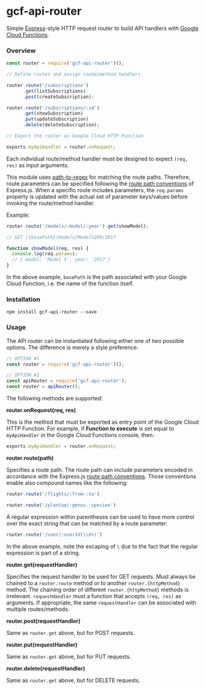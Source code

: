 # gcf-api-router

Simple [Express](http://expressjs.com/)-style HTTP request router to build API handlers with [Google Cloud Functions](https://cloud.google.com/functions/).

### Overview

```javascript
const router = require('gcf-api-router')();

// Define routes and assign route/method handlers

router.route('/subscriptions')
      .get(listSubscriptions)
      .post(createSubscription);

router.route('/subscriptions/:id')
      .get(showSubscription)
      .put(updateSubscription)
      .delete(deleteSubscription);

// Export the router as Google Cloud HTTP Function

exports.myApiHandler = router.onRequest;
```

Each individual route/method handler must be designed to expect `(req, res)` as input arguments.

This module uses [path-to-regex](https://github.com/pillarjs/path-to-regexp) for matching the route paths. Therefore, route parameters can be specified following the [route path conventions](http://expressjs.com/en/guide/routing.html) of Express.js. When a specific route includes parameters, the `req.params` property is updated with the actual set of parameter keys/values before invoking the route/method handler.

Example:

```javascript
router.route('/models/:model/:year').get(showModel);

// GET /{basePath}/models/Model%20X/2017

function showModel(req, res) {
  console.log(req.params);
  // { model: 'Model X', year: '2017'}
}
```

In the above example, `basePath` is the path associated with your Google Cloud Function, i.e. the name of the function itself.

### Installation

```
npm install gcf-api-router --save
```

### Usage

The API router can be instantiated following either one of two possible options. The difference is merely a style preference.

```javascript
// OPTION #1
const router = require('gcf-api-router')();

// OPTION #2
const apiRouter = require('gcf-api-router');
const router = apiRouter();
```

The following methods are supported:

**router.onRequest(req, res)**

This is the method that must be exported as entry point of the Google Cloud HTTP Function. For example, if **Function to execute** is set equal to `myApiHandler` in the Google Cloud Functions console, then:

```javascript
exports.myApiHandler = router.onRequest;
```

**router.route(path)**

Specifies a route path. The route path can include parameters encoded in accordance with the Express.js [route path conventions](http://expressjs.com/en/guide/routing.html). Those conventions enable also compound names like the following:

```javascript
router.route('/flights/:from-:to')

router.route('/plantae/:genus.:species')
```

A regular expression within parentheses can be used to have more control over the exact string that can be matched by a route parameter:

```javascript
router.route('/user/:userId(\\d+)')
```

In the above example, note the escaping of `\` due to the fact that the regular expression is part of a string.

**router.get(requestHandler)**

Specifies the request handler to be used for GET requests. Must always be chained to a `router.route` method or to another `router.{httpMethod}` method. The chaining order of different `router.{httpMethod}` methods is irrelevant. `requestHandler` must a function that accepts `(req, res)` as arguments. If appropriate, the same `requestHandler` can be associated with multiple routes/methods.

**router.post(requestHandler)**

Same as `router.get` above, but for POST requests.

**router.put(requestHandler)**

Same as `router.get` above, but for PUT requests.

**router.delete(requestHandler)**

Same as `router.get` above, but for DELETE requests.
